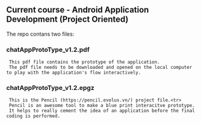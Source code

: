 ## Current course - Android Application Development (Project Oriented)

The repo contans two files:
  ### chatAppProtoType_v1.2.pdf
     This pdf file contains the prototype of the application.  
     The pdf file needs to be downloaded and opened on the local computer to play with the application's flow interactively.
     
  ### chatAppProtoType_v1.2.epgz
     This is the Pencil (https://pencil.evolus.vn/) project file.<tr>
     Pencil is an awesome tool to make a blue print interacitve prototype. 
     It helps to really cement the idea of an application before the final coding is performed.
     
